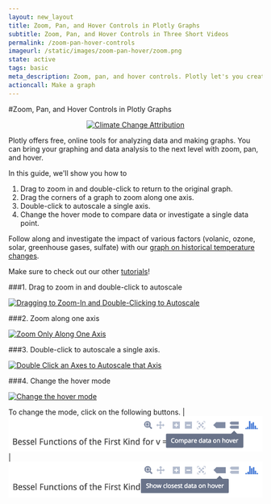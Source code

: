 ```yaml
---
layout: new_layout
title: Zoom, Pan, and Hover Controls in Plotly Graphs
subtitle: Zoom, Pan, and Hover Controls in Three Short Videos
permalink: /zoom-pan-hover-controls
imageurl: /static/images/zoom-pan-hover/zoom.png
state: active
tags: basic
meta_description: Zoom, pan, and hover controls. Plotly let's you create interactive charts online, and for free, using our web app, MATLAB, Python, or R.
actioncall: Make a graph
---
```


#Zoom, Pan, and Hover Controls in Plotly Graphs

<div>
    <a href="https://plot.ly/~Dreamshot/628" target="_blank" title="Climate Change Attribution" style="display: block; text-align: center;"><img src="https://plot.ly/~Dreamshot/628.png" alt="Climate Change Attribution" style="max-width: 100%;width: 1154px;"  width="1154" onerror="this.onerror=null;this.src='https://plot.ly/404.png';" /></a>
    <script data-plotly="Dreamshot:628" src="https://plot.ly/embed.js" async></script>
</div>

Plotly offers free, online tools for analyzing data and making graphs. You can bring your graphing and data analysis to the next level with zoom, pan, and hover.

In this guide, we'll show you how to 

1. Drag to zoom in and double-click to return to the original graph.
2. Drag the corners of a graph to zoom along one axis.
3. Double-click to autoscale a single axis.
4. Change the hover mode to compare data or investigate a single data point.

Follow along and investigate the impact of various factors (volanic, ozone, solar, greenhouse gases, sulfate) with our [graph on historical temperature changes](https://plot.ly/~Dreamshot/628/climate-change-attribution/).

Make sure to check out our other [tutorials](http://help.plot.ly/tutorials/)!

###1. Drag to zoom in and double-click to autoscale

<a href="http://imgur.com/bEL3BAh"><img src="http://i.imgur.com/bEL3BAh.gif" title="Dragging to Zoom-In and Double-Clicking to Autoscale" /></a>

###2. Zoom along one axis

<a href="http://imgur.com/2at3hak"><img src="http://i.imgur.com/2at3hak.gif" title="Zoom Only Along One Axis" /></a>

###3. Double-click to autoscale a single axis.

<a href="http://imgur.com/6e5g8yJ"><img src="http://i.imgur.com/6e5g8yJ.gif" title="Double Click an Axes to Autoscale that Axis" /></a>

###4. Change the hover mode

<a href="http://imgur.com/kv5ewp3"><img src="http://i.imgur.com/kv5ewp3.gif" title="Change the hover mode" /></a>

To change the mode, click on the following buttons. | ![Quadratic fits](/static/images/zoom-pan-hover/compare-data-on-hover.png) | ![Quadratic fits](/static/images/zoom-pan-hover/show-closest-data-on-hover.png)
